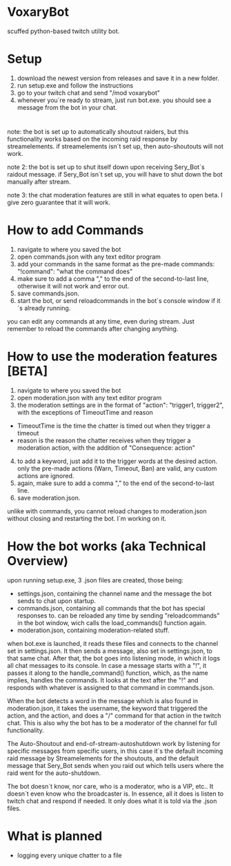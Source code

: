 # VoxaryBot
scuffed python-based twitch utility bot.

# Setup
1. download the newest version from releases and save it in a new folder.
2. run setup.exe and follow the instructions
3. go to your twitch chat and send "/mod voxarybot"
4. whenever you´re ready to stream, just run bot.exe. you should see a message from the bot in your chat.
#
note: the bot is set up to automatically shoutout raiders, but this functionality works based on the incoming raid response by streamelements. if streamelements isn´t set up, then auto-shoutouts will not work.

note 2: the bot is set up to shut itself down upon receiving Sery_Bot´s raidout message. if Sery_Bot isn´t set up, you will have to shut down the bot manually after stream.

note 3: the chat moderation features are still in what equates to open beta. I give zero guarantee that it will work.

# How to add Commands
1. navigate to where you saved the bot
2. open commands.json with any text editor program
3. add your commands in the same format as the pre-made commands: "!command": "what the command does"
4. make sure to add a comma "," to the end of the second-to-last line, otherwise it will not work and error out.
5. save commands.json.
6. start the bot, or send reloadcommands in the bot´s console window if it´s already running.

you can edit any commands at any time, even during stream. Just remember to reload the commands after changing anything.

# How to use the moderation features [BETA]
1. navigate to where you saved the bot
2. open moderation.json with any text editor program
3. the moderation settings are in the format of "action": "trigger1, trigger2", with the exceptions of TimeoutTime and reason
 - TimeoutTime is the time the chatter is timed out when they trigger a timeout
 - reason is the reason the chatter receives when they trigger a moderation action, with the addition of "Consequence: action"
4. to add a keyword, just add it to the trigger words at the desired action. only the pre-made actions (Warn, Timeout, Ban) are valid, any custom actions are ignored.
5. again, make sure to add a comma "," to the end of the second-to-last line.
6. save moderation.json.

unlike with commands, you cannot reload changes to moderation.json without closing and restarting the bot. I´m working on it.

# How the bot works (aka Technical Overview)
upon running setup.exe, 3 .json files are created, those being:
- settings.json, containing the channel name and the message the bot sends to chat upon startup.
- commands.json, containing all commands that the bot has special responses to. can be reloaded any time by sending "reloadcommands" in the bot window, wich calls the load_commands() function again.
- moderation.json, containing moderation-related stuff.

when bot.exe is launched, it reads these files and connects to the channel set in settings.json. It then sends a message, also set in settings.json, to that same chat.
After that, the bot goes into listening mode, in which it logs all chat messages to its console. In case a message starts with a "!", it passes it along to the handle_command() function, which, as the name implies, handles the commands. It looks at the text after the "!" and responds with whatever is assigned to that command in commands.json.

When the bot detects a word in the message which is also found in moderation.json, it takes the username, the keyword that triggered the action, and the action, and does a "/" command for that action in the twitch chat. This is also why the bot has to be a moderator of the channel for full functionality.

The Auto-Shoutout and end-of-stream-autoshutdown work by listening for specific messages from specific users, in this case it´s the default incoming raid message by Streamelements for the shoutouts, and the default message that Sery_Bot sends when you raid out which tells users where the raid went for the auto-shutdown.

The bot doesn´t know, nor care, who is a moderator, who is a VIP, etc.. It doesn´t even know who the broadcaster is. In essence, all it does is listen to twitch chat and respond if needed. It only does what it is told via the .json files.

# What is planned
- logging every unique chatter to a file